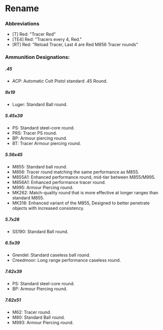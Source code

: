 # Rename

### **Abbreviations**

 - [T] Red: "Tracer Red"
 - [TE4] Red: "Tracers every 4, Red."
 - [RT] Red: "Reload Tracer, Last 4 are Red M856 Tracer rounds"

### **Ammunition Designations:**

##### .45
- ACP: Automatic Colt Pistol standard .45 Round.

##### 9x19
- Luger: Standard Ball round.

##### 5.45x39
- PS: Standard steel-core round.
- PRS: Tracer PS round.
- BP: Armour piercing round.
- BT: Tracer Armour piercing round.

##### 5.56x45
- M855: Standard ball round.
- M856: Tracer round matching the same performance as M855.
- M855A1: Enhanced performance round, mid-tier between M855/M995.
- M856A1: Enhanced performance tracer round.
- M995: Armour Piercing round.
- MK262: Match-quality round that is more effective at longer ranges than standard M855.
- MK318: Enhanced variant of the M855, Designed to better penetrate objects with increased consistency.

##### 5.7x28
- SS190: Standard Ball round.

##### 6.5x39
- Grendel: Standard caseless ball round.
- Creedmoor: Long range performance caseless round.

##### 7.62x39
- PS: Standard steel-core round.
- BP: Armour Piercing round.

##### 7.62x51
- M62: Tracer round.
- M80: Standard Ball round.
- M993: Armour Piercing round.
